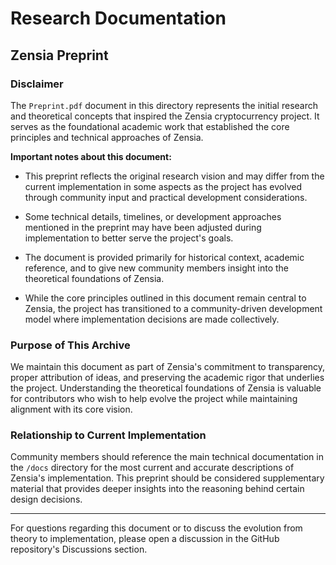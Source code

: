 # Research Documentation

## Zensia Preprint

### Disclaimer

The `Preprint.pdf` document in this directory represents the initial research and theoretical concepts that inspired the Zensia cryptocurrency project. It serves as the foundational academic work that established the core principles and technical approaches of Zensia.

**Important notes about this document:**

- This preprint reflects the original research vision and may differ from the current implementation in some aspects as the project has evolved through community input and practical development considerations.

- Some technical details, timelines, or development approaches mentioned in the preprint may have been adjusted during implementation to better serve the project's goals.

- The document is provided primarily for historical context, academic reference, and to give new community members insight into the theoretical foundations of Zensia.

- While the core principles outlined in this document remain central to Zensia, the project has transitioned to a community-driven development model where implementation decisions are made collectively.

### Purpose of This Archive

We maintain this document as part of Zensia's commitment to transparency, proper attribution of ideas, and preserving the academic rigor that underlies the project. Understanding the theoretical foundations of Zensia is valuable for contributors who wish to help evolve the project while maintaining alignment with its core vision.

### Relationship to Current Implementation

Community members should reference the main technical documentation in the `/docs` directory for the most current and accurate descriptions of Zensia's implementation. This preprint should be considered supplementary material that provides deeper insights into the reasoning behind certain design decisions.

---

For questions regarding this document or to discuss the evolution from theory to implementation, please open a discussion in the GitHub repository's Discussions section.
